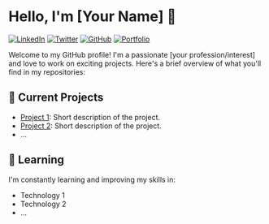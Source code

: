 # Hello, I'm [Your Name] 👋

[![LinkedIn](https://img.shields.io/badge/LinkedIn-Connect-blue?style=flat-square&logo=linkedin)](https://www.linkedin.com/in/yourusername/)
[![Twitter](https://img.shields.io/badge/Twitter-Follow-blue?style=flat-square&logo=twitter)](https://twitter.com/yourusername)
[![GitHub](https://img.shields.io/badge/GitHub-Follow-blue?style=flat-square&logo=github)](https://github.com/yourusername)
[![Portfolio](https://img.shields.io/badge/Portfolio-Visit-blue?style=flat-square&logo=firefox)](https://yourportfolio.com)

Welcome to my GitHub profile! I'm a passionate [your profession/interest] and love to work on exciting projects. Here's a brief overview of what you'll find in my repositories:

## 🔭 Current Projects

- [Project 1](https://github.com/yourusername/project1): Short description of the project.
- [Project 2](https://github.com/yourusername/project2): Short description of the project.
- ...

## 🌱 Learning

I'm constantly learning and improving my skills in:

- Technology 1
- Technology 2
- ...


<!--
**SatyendraCODE/SatyendraCODE** is a ✨ _special_ ✨ repository because its `README.md` (this file) appears on your GitHub profile.

Here are some ideas to get you started:

- 🔭 I’m currently working on ...
- 🌱 I’m currently learning ...
- 👯 I’m looking to collaborate on ...
- 🤔 I’m looking for help with ...
- 💬 Ask me about ...
- 📫 How to reach me: ...
- 😄 Pronouns: ...
- ⚡ Fun fact: ...
-->
